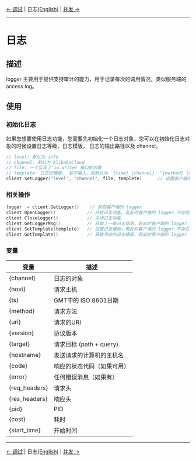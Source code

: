 [← 调试](6-Debug-CN.md) | 日志[(English)](7-Logger-EN.md) | [并发 →](8-Concurrent-CN.md)
***

# 日志

## 描述

logger 主要用于提供支持审计的能力，用于记录每次的调用情况，类似服务端的 access log。

## 使用

### 初始化日志

如果您想要使用日志功能，您需要先初始化一个日志对象，您可以在初始化日志对象的时候设置日志等级，日志模版， 日志的输出路径以及 channel。
```go
// level: 默认为 info
// channel: 默认为 AlibabaCloud
// file: 一个实现了 io.writer 接口的对象
// templete: 日志的模板， 若不输入，则默认为 `{time} {channel}: "{method} {uri} HTTP/{version}" {code} {cost} {hostname}`
client.SetLogger("level", "channel", file, templete)      // 设置客户端的日志， 当您调用该方法，默认为您开启日志功能
```

### 相关操作

```go
logger := client.GetLogger()    // 获取客户端的 logger 
client.OpenLogger()            // 开启日志功能，若此时客户端的 logger 不存在， 则创建一个配置一个默认的 logger
client.CloseLogger()           // 关闭日志功能
client.GetLoggerMsg()          // 获取上一条日志信息，若此时客户端的 logger 不存在， 则创建一个配置一个默认的 logger 
client.SetTemplate(templete)   // 设置日志模板，若此时客户端的 logger 不存在， 则创建一个配置一个默认的 logger
client.GetTemplate()           // 获取当前的日志模板，若此时客户端的 logger 不存在， 则创建一个配置一个默认的 logger
```

### 变量

|    变量    |   描述    |
|----------|-------------|
| {channel}     | 日志的对象 |
| {host}     | 请求主机 |
| {ts}     | GMT中的 ISO 8601日期 |
| {method}     | 请求方法 |
| {uri}     | 请求的URI |
| {version}     | 协议版本 |
| {target}     | 请求目标 (path + query) |
| {hostname}     | 发送请求的计算机的主机名 |
| {code}     | 响应的状态代码（如果可用） |
| {error}     | 任何错误消息（如果有） |
| {req_headers}     | 请求头 |
| {res_headers}     | 响应头 |
| {pid}     | PID |
| {cost}     | 耗时 |
| {start_time}  | 开始时间 |

***
[← 调试](6-Debug-CN.md) | 日志[(English)](7-Logger-EN.md) | [并发 →](8-Concurrent-CN.md)
